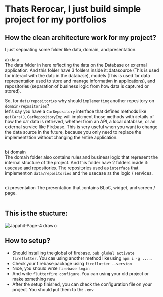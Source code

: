 # Thats Rerocar, I just build simple project for my portfolios

## How the clean architecture work for my project?
I just separating some folder like data, domain, and presentation.<br/><br/>
a) data <br/>
The data folder in here reflecting the data on the Database or external application. And this folder have 3 folders inside it: datasource (This is used for interact with the data in the database), models (This is used for data representation used to store and manage information in applications), and repositories (separation of business logic from how data is captured or stored). <br/>

So, for `data/repositories` why should `implementing` another repository on `domain/repositories`? <br/>
let's say you have a `CarRepository` interface that defines methods like `getCars()`, `CarRepositoryImp` will implement those methods with details of how the car data is retrieved, whether from an API, a local database, or an external service like Firebase. This is very useful when you want to change the data source in the future, because you only need to replace the implementation without changing the entire application. <br/><br/>

b) domain <br/>
The domain folder also contains rules and business logic that represent the internal structure of the project. And this folder have 2 folders inside it: usecase and repositories. The repositories used as `interface` that implement on `data/repositories` and the usecase as the logic / services. <br/><br/>

c) presentation
The presentation that contains BLoC, widget, and screen / page. <br/><br/>

## This is the stucture:
![Japahit-Page-4 drawio](https://github.com/user-attachments/assets/202f4d0d-9733-4cd4-9d45-8e7a01208e15)


## How to setup?
- Should installing the global of firebase. `pub global activate fireflutter`. You can using another method like using `npm i -g ....`.
- Check your firebase package using `fireflutter --version`
- Nice, you should write `firebase login`
- And write `flutterfire configure`. You can using your old project or make something new
- After the setup finished, you can check the configuration file on your project. You should put them to the `.env`
